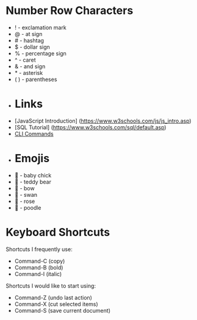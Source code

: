 # Number Row Characters
* ! - exclamation mark
* @ - at sign
* \# - hashtag
* $ - dollar sign
* % - percentage sign
* ^ - caret
* & - and sign
* \* - asterisk
* ( ) - parentheses
* # Links
* [JavaScript Introduction] (https://www.w3schools.com/js/js_intro.asp)
* [SQL Tutorial] (https://www.w3schools.com/sql/default.asp)
* [CLI Commands](docs/cli.md)
* # Emojis
* 🐤 - baby chick
* 🧸 - teddy bear
* 🎀 - bow
* 🦢 - swan
* 🌹 - rose
* 🐩 - poodle
# Keyboard Shortcuts 
Shortcuts I frequently use:
- Command-C (copy)
- Command-B (bold)
- Command-I (italic)
  
Shortcuts I would like to start using: 
- Command-Z (undo last action)
- Command-X (cut selected items)
- Command-S (save current document)
